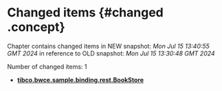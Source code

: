 # Changed items {#changed .concept}

Chapter contains changed items in NEW snapshot: *Mon Jul 15 13:40:55 GMT 2024* in reference to OLD snapshot: *Mon Jul 15 13:30:48 GMT 2024*

Number of changed items: 1

-   **[tibco.bwce.sample.binding.rest.BookStore](../changed/tibco.bwce.sample.binding.rest.BookStore/files.md)**  


